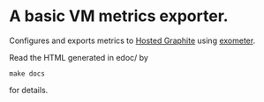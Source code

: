 A basic VM metrics exporter.
============================
Configures and exports metrics to
<a href="https://www.hostedgraphite.com/">Hosted Graphite</a> using
<a href="https://github.com/Feuerlabs/exometer">exometer</a>.

Read the HTML generated in edoc/ by

    make docs

for details.
